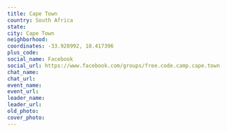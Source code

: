 ```yaml
---
title: Cape Town
country: South Africa
state: 
city: Cape Town
neighborhood: 
coordinates: -33.928992, 18.417396
plus_code:
social_name: Facebook
social_url: https://www.facebook.com/groups/free.code.camp.cape.town
chat_name:
chat_url:
event_name:
event_url:
leader_name:
leader_url:
old_photo: 
cover_photo:
---
```

